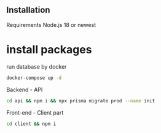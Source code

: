 
## Installation



Requirements Node.js 18 or newest

# install packages


run database by docker

```bash
docker-compose up -d
```

Backend - API


```bash
cd api && npm i && npx prisma migrate prod --name init 
```

Front-end - Client part

```bash
cd client && npm i 
```


